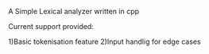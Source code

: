 A Simple Lexical analyzer written in cpp

Current support provided:

1)Basic tokenisation feature
2)Input handlig for edge cases

 
